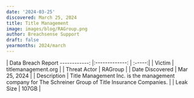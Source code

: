 ```yaml
---
date: '2024-03-25'
discovered: March 25, 2024
title: Title Management
image: images/blog/RAGroup.png
author: Breachsense Support
draft: false
yearmonths: 2024/march
---
```



| Data Breach Report
------------:     |:-------------:    | :-----:|
| Victim      | titlemanagement.org      | 
| Threat Actor      | RAGroup      | 
| Date Discovered      | Mar 25, 2024      | 
| Description      | Title Management Inc. is the management company for The Schreiner Group of Title Insurance Companies.      | 
| Leak Size      | 107GB      | 


